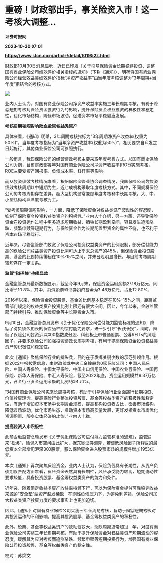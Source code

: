 # 重磅！财政部出手，事关险资入市！这一考核大调整…
**证券时报网**

**2023-10-30 07:01**

**https://www.stcn.com/article/detail/1019523.html**

财政部10月30日消息显示，近日已印发《关于引导保险资金长期稳健投资、调整国有商业保险公司绩效评价相关指标的通知》（下称《通知》），明确将国有商业保险公司经营效益类绩效评价指标“净资产收益率”由当年度考核调整为“3年周期+当年度”相结合的考核方式。

![](https://stcn-main.oss-cn-shenzhen.aliyuncs.com/upload/wechat/20231030/YRdSz9epGVhjZxFT2Y7jrRP06ic6ooxrzBQRItVsljDuFRN7yq61L9Gnw3P0PvaMm4iawkX0vicx1bIM77eEeG7Gw.png)

业内人士认为，对国有商业保险公司净资产收益率实施三年长周期考核，有利于降低短期考核对保险资金投资行为的影响，提升保险资金权益投资的积极性和稳定性，优化市场结构，降低市场波动，促进资本市场平稳健康发展。

**考核周期较短影响险企投资权益类资产**

具体来看，《通知》明确，3年周期考核指标为“3年周期净资产收益率(权重为50%)”，当年度考核指标为“当年净资产收益率(权重为50%)”，相关要求自印发之日起施行，其他商业保险公司可参照执行。

一般而言，我国保险公司的经营绩效考核主要采取年度考核方式。以国有商业保险公司为例，目前财政部每年对国有商业保险公司净资产收益率(ROE)实施考核， ROE主要受资产回报率、负债成本率、杠杆率等影响。

而从投资绩效考核情况来看，根据保险资管业协会调查情况，我国保险公司的投资绩效考核周期以中短期为主，近七成机构采取年度考核方式。其中，不同规模保险公司的考核周期存在差异，超大型机构通常兼顾年度考核和中长期考核，大、中、小型机构均以年度考核为主。

“受考核周期偏短影响，一方面，降低了保险资金对权益类资产波动性的容忍度，抑制了保险资金投资权益类资产的积极性。”业内人士介绍，另一方面，还导致保险资金在投资运作过程中更多追求短期收益，牺牲长期盈利空间，容易发生追涨杀跌、频繁申赎等短期行为，与保险资金作为长期配置型资金的属性不符，也不利于资本市场平稳运行。

近年来，尽管监管部门放宽了保险公司投资权益类资产的比例限制，部分偿付能力高的保险公司权益类资产投资比例可达上季末总资产的45%，但保险资金投资股票、基金的比例持续徘徊在10%-15%之间，并未出现明显增长，与目前考核周期较短存在一定关系。

**监管“指挥棒”持续显效**

金融监管总局最新数据显示，截至今年9月末，保险资金运用余额27.18万亿元，同比增长10.8%。其中，投资股票和证券投资基金为3.48万亿元，占比12.80%。

2016年以来，保险资金投资股票、基金的比例基本稳定在10%-15%之间，距离监管部门规定的权益类资产投资比例上限还有很大空间。因此，今年以来，金融监管部门持续引导、推动保险资金等中长期资金入市。

9月10日，金融监管总局发布《关于优化保险公司偿付能力监管标准的通知》，降低了对负债久期长的保险品种的偿付能力要求，进一步引导“长钱长投”，同时，降低了保险公司投资沪深300指数成分股、科创板上市普通股票、公募REITs的风险因子，并要求保险公司加强投资绩效长周期考核，有利于提高保险资金投资权益类资产的积极性和稳定性。

此次《通知》聚焦保险行业的排头兵，目的在于发挥关键少数的示范引领作用。根据2022年报披露信息，由财政部或中央汇金控股的8家保险公司：中国人民保险、中国人寿保险、中国太平保险、中国出口信用保险、中国农业再保险、中国再保险、新华人寿保险、中汇人寿保险，截至2022年底，资金运用规模共9.37万亿元，占全行业资金运用余额的比例约34.74%。

“对国有商业保险公司实施长周期考核，有助于引导保险行业全面践行长期投资、价值投资理念，提高保险行业整体投资股票、基金等权益类资产的积极性和稳定性，有助于增加资本市场中长期资金规模，提高机构投资者占比，改善市场结构，降低市场波动，优化市场生态，推动资本市场高质量发展，更好发挥资本市场优化资源配置、服务实体经济的功能。”业内人士称。

**提高险资入市积极性**

此前金融监管总局发布《关于优化保险公司偿付能力监管标准的通知》，监管迎来“松绑”，险资入市空间由此扩大，据东吴证券测算，若调低风险因子所释放的最低资本全部增配沪深300股票，那么保险资金进入股票市场的规模将增加1953亿元。

本次《通知》再次聚焦保险资金，业内人士认为，保险负债具有长期性，从资产负债期限匹配方面来看，保险资金天然具有长期性，风险承受能力较高，短期流动性要求较低，具备投资股票、基金等权益类资产的能力和条件。

近年来，随着固定收益类资产收益率持续下行，可以为保险资金提供可靠稳定收益来源的“安全垫”型资产越发稀缺，在刚性负债压力下，为避免利差损，保险公司加大权益类资产投资力度的要求事实上也更加迫切。

因此，《通知》对国有商业保险公司实施三年长周期考核，有助于降低短期考核对其投资运作的不利影响，提高其投资股票、基金等权益类资产的积极性。

此外，股票、基金等权益类资产的波动性较大，涨跌周期通常超过一年。对国有商业保险公司实施三年长周期考核，有助于提升保险资金对权益类资产短期波动的容忍度，缓解其为应对考核而追涨杀跌、频繁申赎等短期投资行为，增强国有商业保险公司投资股票、基金等权益类资产的稳定性。

校对：苏焕文
